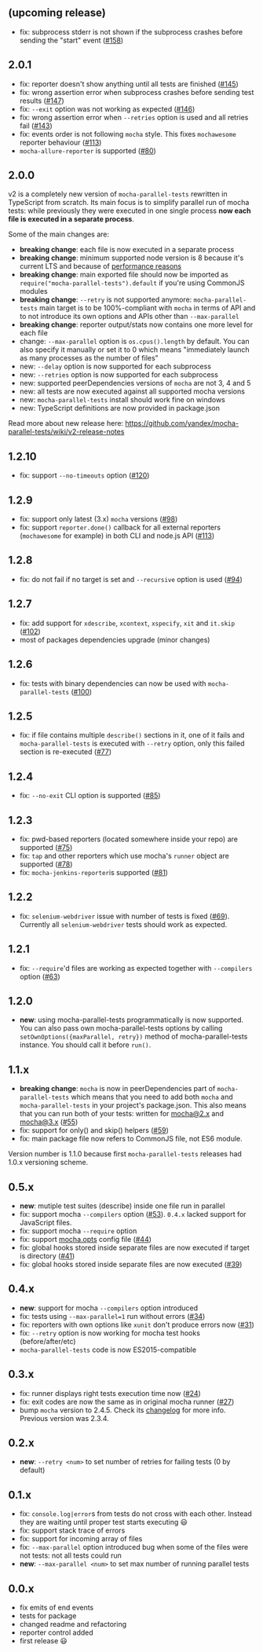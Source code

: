 ## (upcoming release)

 * fix: subprocess stderr is not shown if the subprocess crashes before sending the "start" event ([#158](https://github.com/yandex/mocha-parallel-tests/issues/158))

## 2.0.1

 * fix: reporter doesn't show anything until all tests are finished ([#145](https://github.com/yandex/mocha-parallel-tests/issues/145))
 * fix: wrong assertion error when subprocess crashes before sending test results ([#147](https://github.com/yandex/mocha-parallel-tests/issues/147))
 * fix: `--exit` option was not working as expected ([#146](https://github.com/yandex/mocha-parallel-tests/issues/146))
 * fix: wrong assertion error when `--retries` option is used and all retries fail ([#143](https://github.com/yandex/mocha-parallel-tests/issues/143))
 * fix: events order is not following `mocha` style. This fixes `mochawesome` reporter behaviour ([#113](https://github.com/yandex/mocha-parallel-tests/issues/113))
 * `mocha-allure-reporter` is supported ([#80](https://github.com/yandex/mocha-parallel-tests/issues/80))

## 2.0.0

v2 is a completely new version of `mocha-parallel-tests` rewritten in TypeScript from scratch. Its main focus is to simplify parallel run of mocha tests: while previously they were executed in one single process **now each file is executed in a separate process**.

Some of the main changes are:

 * **breaking change**: each file is now executed in a separate process
 * **breaking change**: minimum supported node version is 8 because it's current LTS and because of [performance reasons](https://blog.risingstack.com/important-features-fixes-node-js-version-8/)
 * **breaking change**: main exported file should now be imported as `require("mocha-parallel-tests").default` if you're using CommonJS modules
 * **breaking change**: `--retry` is not supported anymore: `mocha-parallel-tests` main target is to be 100%-compliant with `mocha` in terms of API and to not introduce its own options and APIs other than `--max-parallel`
 * **breaking change**: reporter output/stats now contains one more level for each file
 * change: `--max-parallel` option is `os.cpus().length` by default. You can also specify it manually or set it to 0 which means "immediately launch as many processes as the number of files"
 * new: `--delay` option is now supported for each subprocess
 * new: `--retries` option is now supported for each subprocess
 * new: supported peerDependencies versions of `mocha` are not 3, 4 and 5
 * new: all tests are now executed against all supported mocha versions
 * new: `mocha-parallel-tests` install should work fine on windows
 * new: TypeScript definitions are now provided in package.json

Read more about new release here: https://github.com/yandex/mocha-parallel-tests/wiki/v2-release-notes

## 1.2.10

 * fix: support `--no-timeouts` option ([#120](https://github.com/yandex/mocha-parallel-tests/issues/120))

## 1.2.9

 * fix: support only latest (3.x) `mocha` versions ([#98](https://github.com/yandex/mocha-parallel-tests/issues/98))
 * fix: support `reporter.done()` callback for all external reporters (`mochawesome` for example) in both CLI and node.js API ([#113](https://github.com/yandex/mocha-parallel-tests/issues/113))

## 1.2.8

 * fix: do not fail if no target is set and `--recursive` option is used ([#94](https://github.com/yandex/mocha-parallel-tests/issues/94))

## 1.2.7

 * fix: add support for `xdescribe`, `xcontext`, `xspecify`, `xit` and `it.skip` ([#102](https://github.com/yandex/mocha-parallel-tests/issues/102))
 * most of packages dependencies upgrade (minor changes)

## 1.2.6

 * fix: tests with binary dependencies can now be used with `mocha-parallel-tests` ([#100](https://github.com/yandex/mocha-parallel-tests/issues/100))

## 1.2.5

 * fix: if file contains multiple `describe()` sections in it, one of it fails and `mocha-parallel-tests` is executed with `--retry` option, only this failed section is re-executed ([#77](https://github.com/yandex/mocha-parallel-tests/issues/77))

## 1.2.4

 * fix: `--no-exit` CLI option is supported ([#85](https://github.com/yandex/mocha-parallel-tests/issues/85))

## 1.2.3

 * fix: pwd-based reporters (located somewhere inside your repo) are supported ([#75](https://github.com/yandex/mocha-parallel-tests/issues/75))
 * fix: `tap` and other reporters which use mocha's `runner` object are supported ([#78](https://github.com/yandex/mocha-parallel-tests/issues/78))
 * fix: `mocha-jenkins-reporter`is supported ([#81](https://github.com/yandex/mocha-parallel-tests/issues/81))

## 1.2.2

 * fix: `selenium-webdriver` issue with number of tests is fixed ([#69](https://github.com/yandex/mocha-parallel-tests/issues/69)). Currently all `selenium-webdriver` tests should work as expected.

## 1.2.1

 * fix: `--require`'d files are working as expected together with `--compilers` option ([#63](https://github.com/yandex/mocha-parallel-tests/issues/63))

## 1.2.0

 * **new**: using mocha-parallel-tests programmatically is now supported. You can also pass own mocha-parallel-tests options by calling `setOwnOptions({maxParallel, retry})` method of mocha-parallel-tests instance. You should call it before `run()`.

## 1.1.x

 * **breaking change**: `mocha` is now in peerDependencies part of `mocha-parallel-tests` which means that you need to add both `mocha` and `mocha-parallel-tests` in your project's package.json. This also means that you can run both of your tests: written for mocha@2.x and mocha@3.x ([#55](https://github.com/yandex/mocha-parallel-tests/issues/55))
 * fix: support for only() and skip() helpers ([#59](https://github.com/yandex/mocha-parallel-tests/issues/59))
 * fix: main package file now refers to CommonJS file, not ES6 module.

Version number is 1.1.0 because first `mocha-parallel-tests` releases had 1.0.x versioning scheme.

## 0.5.x

 * **new**: mutiple test suites (describe) inside one file run in parallel
 * fix: support mocha `--compilers` option ([#53](https://github.com/yandex/mocha-parallel-tests/issues/53)). `0.4.x` lacked support for JavaScript files.
 * fix: support mocha `--require` option
 * fix: support [mocha.opts](https://mochajs.org/#mochaopts) config file ([#44](https://github.com/yandex/mocha-parallel-tests/issues/44))
 * fix: global hooks stored inside separate files are now executed if target is directory ([#41](https://github.com/yandex/mocha-parallel-tests/issues/41))
 * fix: global hooks stored inside separate files are now executed ([#39](https://github.com/yandex/mocha-parallel-tests/issues/39))

## 0.4.x

 * **new**: support for mocha `--compilers` option introduced
 * fix: tests using `--max-parallel=1` run without errors ([#34](https://github.com/yandex/mocha-parallel-tests/issues/34))
 * fix: reporters with own options like `xunit` don't produce errors now ([#31](https://github.com/yandex/mocha-parallel-tests/issues/31))
 * fix: `--retry` option is now working for mocha test hooks (before/after/etc)
 * `mocha-parallel-tests` code is now ES2015-compatible

## 0.3.x

 * fix: runner displays right tests execution time now ([#24](https://github.com/yandex/mocha-parallel-tests/issues/24))
 * fix: exit codes are now the same as in original mocha runner ([#27](https://github.com/yandex/mocha-parallel-tests/issues/27))
 * bump `mocha` version to 2.4.5. Check its [changelog](https://github.com/mochajs/mocha/blob/master/CHANGELOG.md) for more info. Previous version was 2.3.4.

## 0.2.x

 * **new**: `--retry <num>` to set number of retries for failing tests (0 by default)

## 0.1.x

 * fix: `console.log|error`s from tests do not cross with each other. Instead they are waiting until proper test starts executing :smiley:
 * fix: support stack trace of errors
 * fix: support for incoming array of files
 * fix: `--max-parallel` option introduced bug when some of the files were not tests: not all tests could run
 * **new**: `--max-parallel <num>` to set max number of running parallel tests

## 0.0.x

 * fix emits of end events
 * tests for package
 * changed readme and refactoring
 * reporter control added
 * first release :smiley:
